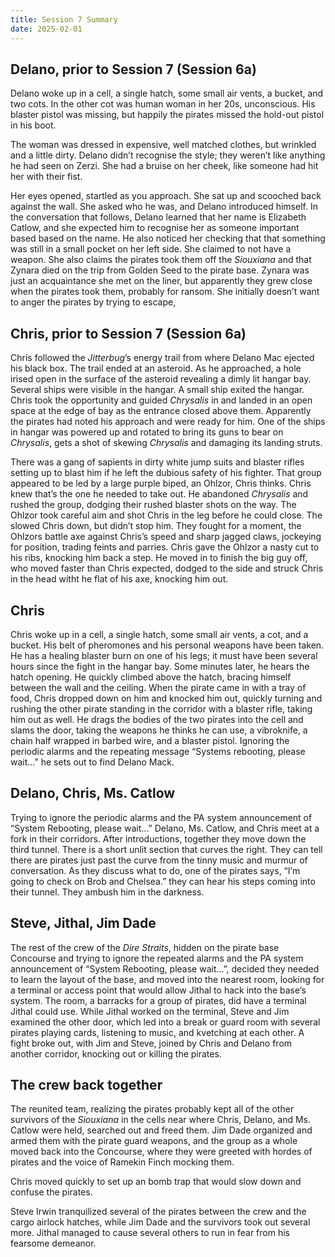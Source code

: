 ```yaml
---
title: Session 7 Summary
date: 2025-02-01
---
```


## Delano, prior to Session 7 (Session 6a)

Delano woke up in a cell, a single hatch, some small air vents, a bucket, and two cots. In the other cot was human woman
in her 20s, unconscious. His blaster pistol was missing, but happily the pirates missed the hold-out pistol in his boot.

The woman was dressed in expensive, well matched clothes, but wrinkled and a little dirty. Delano didn’t recognise the
style; they weren’t like anything he had seen on Zerzi. She had a bruise on her cheek, like someone had hit her with
their fist.

Her eyes opened, startled as you approach. She sat up and scooched back against the wall. She asked who he was, and
Delano introduced himself. In the conversation that follows, Delano learned that her name is Elizabeth Catlow, and she
expected him to recognise her as someone important based based on the name. He also noticed her checking that that
something was still in a small pocket on her left side. She claimed to not have a weapon. She also claims the pirates
took them off the *Siouxiana* and that Zynara died on the trip from Golden Seed to the pirate base. Zynara was just an
acquaintance she met on the liner, but apparently they grew close when the pirates took them, probably for ransom. She
initially doesn’t want to anger the pirates by trying to escape,

## Chris, prior to Session 7 (Session 6a)

Chris followed the *Jitterbug*’s energy trail from where Delano Mac ejected his black box. The trail ended at an
asteroid. As he approached, a hole irised open in the surface of the asteroid revealing a dimly lit hangar bay. Several
ships were visible in the hangar. A small ship exited the hangar. Chris took the opportunity and guided *Chrysalis* in
and landed in an open space at the edge of bay as the entrance closed above them. Apparently the pirates had noted his
approach and were ready for him. One of the ships in hangar was powered up and rotated to bring its guns to bear on
*Chrysalis*, gets a shot of skewing *Chrysalis* and damaging its landing struts.

There was a gang of sapients in dirty white jump suits and blaster rifles setting up to blast him if he left the dubious
safety of his fighter. That group appeared to be led by a large purple biped, an Ohlzor, Chris thinks. Chris knew that’s
the one he needed to take out. He abandoned *Chrysalis* and rushed the group, dodging their rushed blaster shots on the
way. The Ohlzor took careful aim and shot Chris in the leg before he could close. The slowed Chris down, but didn’t stop
him. They fought for a moment, the Ohlzors battle axe against Chris’s speed and sharp jagged claws, jockeying for
position, trading feints and parries. Chris gave the Ohlzor a nasty cut to his ribs, knocking him back a step. He moved
in to finish the big guy off, who moved faster than Chris expected, dodged to the side and struck Chris in the head
witht he flat of his axe, knocking him out.

## Chris

Chris woke up in a cell, a single hatch, some small air vents, a cot, and a bucket. His belt of pheromones and his
personal weapons have been taken. He has a healing blaster burn on one of his legs; it must have been several hours
since the fight in the hangar bay. Some minutes later, he hears the hatch opening. He quickly climbed above the hatch,
bracing himself between the wall and the ceiling. When the pirate came in with a tray of food, Chris dropped down on him
and knocked him out, quickly turning and rushing the other pirate standing in the corridor with a blaster rifle, taking
him out as well. He drags the bodies of the two pirates into the cell and slams the door, taking the weapons he thinks
he can use, a vibroknife, a chain half wrapped in barbed wire, and a blaster pistol. Ignoring the periodic alarms and
the repeating message “Systems rebooting, please wait…” he sets out to find Delano Mack.

## Delano, Chris, Ms. Catlow

Trying to ignore the periodic alarms and the PA system announcement of “System Rebooting, please wait…” Delano, Ms.
Catlow, and Chris meet at a fork in their corridors. After introductions, together they move down the third tunnel.
There is a short unlit section that curves the right. They can tell there are pirates just past the curve from the tinny
music and murmur of conversation. As they discuss what to do, one of the pirates says, “I’m going to check on Brob and
Chelsea.” they can hear his steps coming into their tunnel. They ambush him in the darkness.

## Steve, Jithal, Jim Dade

The rest of the crew of the *Dire Straits*, hidden on the pirate base Concourse and trying to ignore the repeated alarms
and the PA system announcement of “System Rebooting, please wait…”, decided they needed to learn the layout of the base,
and moved into the nearest room, looking for a terminal or access point that would allow Jithal to hack into the base’s
system. The room, a barracks for a group of pirates, did have a terminal Jithal could use. While Jithal worked on the
terminal, Steve and Jim examined the other door, which led into a break or guard room with several pirates playing
cards, listening to music, and kvetching at each other. A fight broke out, with Jim and Steve, joined by Chris and
Delano from another corridor, knocking out or killing the pirates.

## The crew back together

The reunited team, realizing the pirates probably kept all of the other survivors of the *Siouxiana* in the cells near
where Chris, Delano, and Ms. Catlow were held, searched out and freed them. Jim Dade organized and armed them with the
pirate guard weapons, and the group as a whole moved back into the Concourse, where they were greeted with hordes of
pirates and the voice of Ramekin Finch mocking them.

Chris moved quickly to set up an bomb trap that would slow down and confuse the pirates.

Steve Irwin tranquilized several of the pirates between the crew and the cargo airlock hatches, while Jim Dade and the
survivors took out several more. Jithal managed to cause several others to run in fear from his fearsome demeanor.